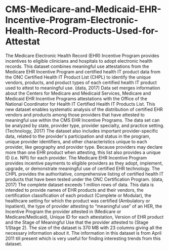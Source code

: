 # CMS-Medicare-and-Medicaid-EHR-Incentive-Program-Electronic-Health-Record-Products-Used-for-Attestat
The Medicare Electronic Health Record (EHR) Incentive Program provides incentives to eligible clinicians and hospitals to adopt electronic health records. This dataset combines meaningful use attestations from the Medicare EHR Incentive Program and certified health IT product data from the ONC Certified Health IT Product List (CHPL) to identify the unique vendors, products, and product types of each certified health IT product used to attest to meaningful use. (data, 2017) Data set merges information about the Centers for Medicare and Medicaid Services, Medicare and Medicaid EHR Incentive Programs attestations with the Office of the National Coordinator for Health IT Certified Health IT Products List. This new dataset enables systematic analysis of the distribution of certified EHR vendors and products among those providers that have attested to meaningful use within the CMS EHR Incentive Programs. The data set can be analyzed by state, provider type, provider specialty, and practice setting. (Technology, 2017)  The dataset also includes important provider-specific data, related to the provider's participation and status in the program, unique provider identifiers, and other characteristics unique to each provider, like geography and provider type. Because providers may declare more than one EHR product when attesting, this list also provides a unique ID (i.e. NPI) for each provider. The Medicare EHR Incentive Program provides incentive payments to eligible providers as they adopt, implement, upgrade, or demonstrate meaningful use of certified EHR technology. The CHPL provides the authoritative, comprehensive listing of certified health IT products that have been tested under the ONC Certification Program. (data, 2017) The complete dataset exceeds 1 million rows of data. This data is intended to provide names of EHR products and their vendors, the certification classification of each product (Complete or Modular), the healthcare setting for which the product was certified (Ambulatory or Inpatient), the type of provider attesting to “meaningful use” of an HER, the Incentive Program the provider attested in (Medicare or Medicare/Medicaid), Unique ID for each attestation, Version of EHR product and the Stage of Meaningful Use that the provider attested to (Stage 1/Stage 2). The size of the dataset is 370 MB with 23 columns giving all the necessary information about it. The information in this dataset is from April 2011 till present which is very useful for finding interesting trends from this dataset.
